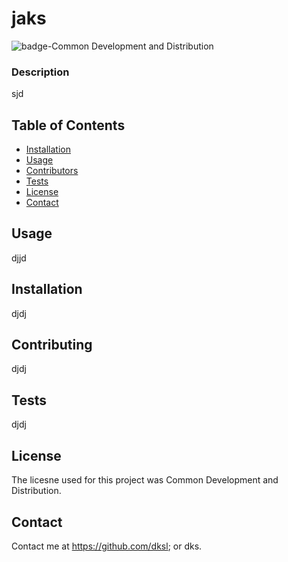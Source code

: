 # jaks

  <img src="https://img.shields.io/badge/license-Common Development and Distribution-green" alt="badge-Common Development and Distribution"/>

### Description
sjd

## Table of Contents
- [Installation](#installation)
- [Usage](#usage)
- [Contributors](#contributing)
- [Tests](#tests)
- [License](#license)
- [Contact](#contact)

## Usage
djjd

## Installation
djdj

## Contributing
djdj

## Tests
djdj

## License 
The licesne used for this project was Common Development and Distribution.

## Contact 
Contact me at https://github.com/dksl; or dks.
